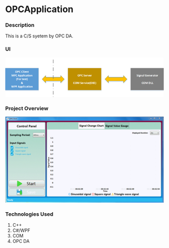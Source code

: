 # OPCApplication

### Description

This is a C/S syetem by OPC DA.

### UI

![UI](Pic/1.PNG)

### Project Overview

![Project Overview](Pic/2.PNG)

### Technologies Used
1. C++
2. C#/WPF
3. COM
4. OPC DA

